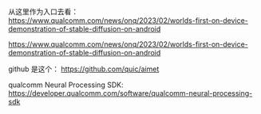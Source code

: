 从这里作为入口去看：https://www.qualcomm.com/news/onq/2023/02/worlds-first-on-device-demonstration-of-stable-diffusion-on-android

https://www.qualcomm.com/news/onq/2023/02/worlds-first-on-device-demonstration-of-stable-diffusion-on-android

github 是这个：
https://github.com/quic/aimet

qualcomm Neural Processing  SDK: https://developer.qualcomm.com/software/qualcomm-neural-processing-sdk
